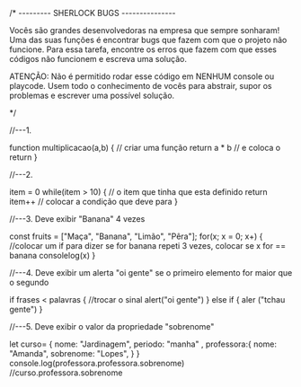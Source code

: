 /* --------- SHERLOCK BUGS --------------- 

Vocês são grandes desenvolvedoras na empresa que sempre sonharam! Uma das suas funções é 
encontrar bugs que fazem com que o projeto não funcione. Para essa tarefa, encontre os erros que fazem com que esses códigos não funcionem e escreva uma solução.

ATENÇÃO: Não é permitido rodar esse código em NENHUM console ou playcode. Usem todo o conhecimento
de vocês para abstrair, supor os problemas e escrever uma possível solução.

*/


//---1.

 function multiplicacao(a,b) {  // criar uma função 
   return a * b                 // e coloca o return
}



//---2. 

 item = 0 
while(item > 10) { // o item que tinha que esta definido
   return item++ // colocar a condição que deve para 
}


//---3. Deve exibir "Banana" 4 vezes

const fruits = ["Maça", "Banana", "Limão", "Pêra"];
for(x; x = 0; x+) { //colocar um if para dizer se for banana repeti 3 vezes, colocar se x for == banana
    consolelog(x)
}

//---4. Deve exibir um alerta "oi gente" se o primeiro elemento for maior que o segundo

if frases < palavras {  //trocar o sinal
    alert("oi gente")
} else if {
    aler ("tchau gente")
}


//---5. Deve exibir o valor da propriedade "sobrenome"


let curso= {
  nome: "Jardinagem",
  periodo: "manha" ,
  professora:{
     nome: "Amanda",
    sobrenome: "Lopes",
  }
}
console.log(professora.professora.sobrenome) //curso.professora.sobrenome